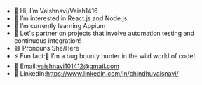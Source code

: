 - 👋 Hi, I’m Vaishnavi/Vaish1416
- 👀 I’m interested in React.js and Node.js.
- 🌱 I’m currently learning Appium
- 💞️ Let's partner on projects that involve automation testing and continuous integration!
- 😄 Pronouns:She/Here
- ⚡ Fun fact:🦠 I’m a bug bounty hunter in the wild world of code!
- 📧 Email:vaishnavi101412@gmail.com
- 💼 LinkedIn:https://www.linkedin.com/in/chindhuvaisnavi/



<!---
Vaish1416/Vaish1416 is a ✨ special ✨ repository because its `README.md` (this file) appears on your GitHub profile.
You can click the Preview link to take a look at your changes.
--->
